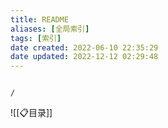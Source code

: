 ```yaml
---
title: README
aliases: [全局索引]
tags: [索引]
date created: 2022-06-10 22:35:29
date updated: 2022-12-12 02:29:48
---
```


```ActivityHistory

/

```

![[📋目录]]
